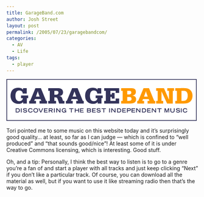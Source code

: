 ```yaml
---
title: GarageBand.com
author: Josh Street
layout: post
permalink: /2005/07/23/garagebandcom/
categories:
  - AV
  - Life
tags:
  - player
---
```

<p><a href="http://garageband.com/"><img src="/blog/wp-content/2005/07/garageband.png" alt="GarageBand: Discovering the best in independent music" /></a></p>
<p>Tori pointed me to some music on this website today and it&#8217;s surprisingly good quality&#8230; at least, so far as I can judge &#8212; which is confined to &#8220;well produced&#8221; and &#8220;that sounds good/nice&#8221;!  At least some of it is under Creative Commons licensing, which is interesting.  Good stuff.</p>
<p>Oh, and a tip:  Personally, I think the best way to listen is to go to a genre you&#8217;re a fan of and start a player with all tracks and just keep clicking &#8220;Next&#8221; if you don&#8217;t like a particular track.  Of course, you can download all the material as well, but if you want to use it like streaming radio then that&#8217;s the way to go.</p>
